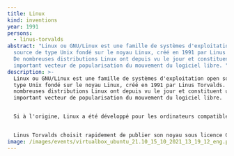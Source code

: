```yaml
---
title: Linux
kind: inventions
year: 1991
persons:
  - linus-torvalds
abstract: "Linux ou GNU/Linux est une famille de systèmes d'exploitation open
  source de type Unix fondé sur le noyau Linux, créé en 1991 par Linus Torvalds.
  De nombreuses distributions Linux ont depuis vu le jour et constituent un
  important vecteur de popularisation du mouvement du logiciel libre. "
description: >-
  Linux ou GNU/Linux est une famille de systèmes d'exploitation open source de
  type Unix fondé sur le noyau Linux, créé en 1991 par Linus Torvalds. De
  nombreuses distributions Linux ont depuis vu le jour et constituent un
  important vecteur de popularisation du mouvement du logiciel libre.


  Si à l'origine, Linux a été développé pour les ordinateurs compatibles PC, il n'a jamais équipé qu'une très faible part des ordinateurs personnels. Mais le noyau Linux, accompagné ou non des logiciels GNU, est également utilisé par d'autres types de systèmes informatiques, notamment les serveurs, téléphones portables, systèmes embarqués ou encore superordinateurs. Le système d'exploitation pour téléphones portables Android qui utilise le noyau Linux mais pas GNU, équipe aujourd'hui 85 % des tablettes tactiles et smartphones. 


  Linus Torvalds choisit rapidement de publier son noyau sous licence GNU GPL. Cette décision rend compatibles juridiquement les systèmes GNU et Linux. Dès lors, pour combler le vide causé par le développement inachevé de Hurd, GNU et le noyau Linux sont associés pour former un nouveau système d'exploitation (parfois considéré comme variante de GNU) : GNU/Linux ou Linux.
image: /images/events/virtualbox_ubuntu_21.10_15_10_2021_13_19_12_eng.png
---
```

